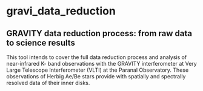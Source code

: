 # gravi_data_reduction
## GRAVITY data reduction process: from raw data to science results

This tool intends to cover the full data reduction process and analysis of near-infrared K- band observations with the GRAVITY interferometer at Very Large Telescope Interferometer (VLTI) at the Paranal Observatory.  These observations of Herbig Ae/Be stars provide with spatially and spectrally resolved data of their inner disks.
